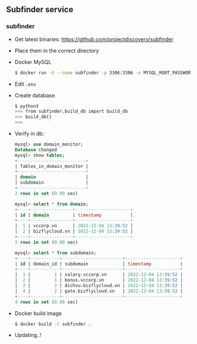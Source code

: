 ## Subfinder service

### subfinder

- Get latest binaries: https://github.com/projectdiscovery/subfinder
- Place them in the correct directory
- Docker MySQL
    ```bash
    $ docker run -d --name subfinder -p 3306:3306 -e MYSQL_ROOT_PASSWORD=<Your-Password> -e MYSQL_DATABASE=domain_monitor mysql:8.0.31
    ```
- Edit `.env`
- Create database

  ```bash
  $ python3
  >>> from subfinder.build_db import build_db
  >>> build_db()
  >>>
  ```

- Verify in db:

  ```sql
  mysql> use domain_monitor;
  Database changed
  mysql> show tables;
  +--------------------------+
  | Tables_in_domain_monitor |
  +--------------------------+
  | domain                   |
  | subdomain                |
  +--------------------------+
  2 rows in set (0.00 sec)
  
  mysql> select * from domain;
  +----+----------------+---------------------+
  | id | domain         | timestamp           |
  +----+----------------+---------------------+
  |  1 | vccorp.vn      | 2022-12-04 13:39:52 |
  |  2 | bizflycloud.vn | 2022-12-04 13:39:52 |
  +----+----------------+---------------------+
  2 rows in set (0.00 sec)
  
  mysql> select * from subdomain;
  +----+-----------+-----------------------+---------------------+
  | id | domain_id | subdomain             | timestamp           |
  +----+-----------+-----------------------+---------------------+
  |  1 |         1 | salary.vccorp.vn      | 2022-12-04 13:39:52 |
  |  2 |         1 | bonus.vccorp.vn       | 2022-12-04 13:39:52 |
  |  3 |         2 | dichvu.bizflycloud.vn | 2022-12-04 13:39:52 |
  |  4 |         2 | gate.bizflycloud.vn   | 2022-12-04 13:39:52 |
  +----+-----------+-----------------------+---------------------+
  4 rows in set (0.00 sec)
  ```

- Docker build image
  ```bash
  $ docker build -t subfinder .
  ```

- Updating..!